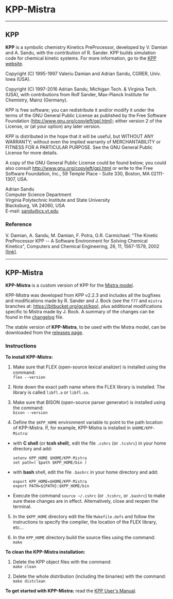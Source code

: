# KPP-Mistra

******************************************************************************

## KPP

__KPP__ is a symbolic chemistry Kinetics PreProcessor, developed by
V. Damian and A. Sandu, with the contribution of R. Sander. KPP builds
simulation code for chemical kinetic systems. For more information, go
to the [KPP website](https://people.cs.vt.edu/~asandu/Software/Kpp/).

Copyright (C) 1995-1997 Valeriu Damian and Adrian Sandu, CGRER, Univ. Iowa (USA).

Copyright (C) 1997-2016 Adrian Sandu, Michigan Tech. & Virginia Tech. (USA),
with contributions from Rolf Sander, Max-Planck Institute for Chemistry, Mainz (Germany).

KPP is free software; you can redistribute it and/or modify it under the
terms of the GNU General Public License as published by the Free
Software Foundation (http://www.gnu.org/copyleft/gpl.html); either
version 2 of the License, or (at your option) any later version.

KPP is distributed in the hope that it will be useful, but WITHOUT ANY
WARRANTY; without even the implied warranty of MERCHANTABILITY or
FITNESS FOR A PARTICULAR PURPOSE.  See the GNU General Public License
for more details.

A copy of the GNU General Public License could be found below; you
could also consult http://www.gnu.org/copyleft/gpl.html or write to the
Free Software Foundation, Inc., 59 Temple Place - Suite 330, Boston, MA
02111-1307, USA.

Adrian Sandu  
Computer Science Department  
Virginia Polytechnic Institute and State University  
Blacksburg, VA 24060, USA  
E-mail: sandu@cs.vt.edu

### Reference

V. Damian, A. Sandu, M. Damian, F. Potra, G.R. Carmichael: "The
Kinetic PreProcessor KPP -- A Software Environment for Solving
Chemical Kinetics", Computers and Chemical Engineering, 26, 11,
1567-1579, 2002 [[link](https://doi.org/10.1016/S0098-1354(02)00128-X)].

******************************************************************************

## KPP-Mistra

__KPP-Mistra__ is a custom version of KPP for the
[Mistra model](https://github.com/MistraModel/Mistra).

KPP-Mistra was developed from KPP v2.2.3 and includes all the
bugfixes and modifications made by R. Sander and J. Bock (see the
`f77` and `mistra` branches at: https://bitbucket.org/gcst/kpp),
plus additional modifications specific to Mistra made by
J. Bock. A summary of the changes can be found in the
[changelog](./CHANGELOG.md) file.

The stable version of __KPP-Mistra__, to be used with the Mistra model, can be
downloaded from the [releases page](https://github.com/MistraModel/KPP-Mistra/releases).

### Instructions

__To install KPP-Mistra:__

1. Make sure that FLEX (open-source lexical analizer) is installed using the command:  
   `flex --version`

2. Note down the exact path name where the FLEX library is installed.
   The library is called `libfl.a` or `libfl.so`.

3. Make sure that BISON (open-source parser generator) is installed using the command:  
   `bison --version`

4. Define the `$KPP_HOME` environment variable to point to the path location of KPP-Mistra.
   If, for example, KPP-Mistra is installed in `$HOME/KPP-Mistra`:

  - with __C shell__ (or __tcsh shell__), edit the file `.cshrc` (or `.tcshrc`) in your home
    directory and add:
    ```shell
    setenv KPP_HOME $HOME/KPP-Mistra
    set path=( $path $KPP_HOME/bin )
    ```

  - with __bash__ shell, edit the file `.bashrc` in your home directory and add:
    ```shell
    export KPP_HOME=$HOME/KPP-Mistra
    export PATH=${PATH}:$KPP_HOME/bin
    ```

   - Execute the command `source ~/.cshrc` (or `.tcshrc`, or `.bashrc`) to make sure these
     changes are in effect. Alternatively, close and reopen the terminal.

5. In the `$KPP_HOME` directory edit the file `Makefile.defs` and follow the instructions
   to specify the compiler, the location of the FLEX library, etc...

6. In the `KPP_HOME` directory build the source files using the command:  
   `make`

__To clean the KPP-Mistra installation:__

1. Delete the KPP object files with the command:  
   `make clean`

2. Delete the whole distribution (including the binaries) with the command:  
   `make distclean`

__To get started with KPP-Mistra:__  read the [KPP User's Manual](./doc/kpp_UserManual.pdf).
